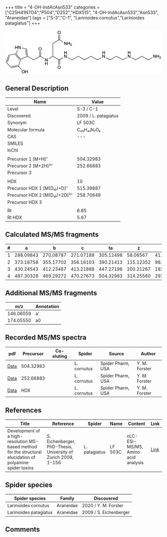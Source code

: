 +++
title = "4-OH-IndAcAsn533"
categories = ["C25H41N7O4","P504","D252","HDX515",
"4-OH-IndAcAsn533","Asn533",
"Araneidae"]
tags = ["S-3","C-1",
"Larinioides cornutus","Larinioides patagiatus"]
+++

![](/img/4-OH-IndAcAsn533.png)

## General Description

| Name                         | Value                |
|------------------------------|----------------------|
| Level                        | S-3 / C-1                   |
| Discovered                   | 2009 / L. patagiatus |
| Synonym                      | LF 503C              |
| Molecular formula            | C₂₅H₄₁N₇O₄           |
| CAS                          | ---                  |
| SMILES |   |
| InChI  |   |
|                              |                      |
| Precursor 1 [M+H]⁺           | 504.32983            |
| Precursor 2 [M+2H]²⁺         | 252.66883            |
| Precursor 3                  |                      |
|                              |                      |
| HDX                          | 10                   |
| Precursor HDX 1 [M(D₁₀)+D]⁺   | 515.39887            |
| Precursor HDX 2 [M(D₁₀)+2D]²⁺ | 258.70649            |
| Precursor HDX 3              |                      |
|                              |                      |
| Rt                           | 6.85                     |
| Rt HDX                       | 5.67                     |

## Calculated MS/MS fragments

| # | a         | b         | c         | ta        | z         | y         | tz        |
|---|-----------|-----------|-----------|-----------|-----------|-----------|-----------|
| 1 | 288.09843 | 270.08787 | 271.07188 | 305.12498 | 58.06567  | 41.03912  | 75.09222  |
| 2 | 373.18758 | 355.17702 | 356.16103 | 390.21413 | 115.12352 | 98.09697  | 132.15007 |
| 3 | 430.24543 | 412.23487 | 413.21888 | 447.27198 | 200.21267 | 183.18612 | 217.23922 |
| 4 | 487.30328 | 469.29272 | 470.27673 | 504.32983 | 314.25560 | 297.22905 | 331.28215 |

## Additional MS/MS fragments

| m/z       | Annotation |
|-----------|------------|
| 146.06059    | a'   |
| 174.05550    | a0   |

## Recorded MS/MS spectra

| pdf | Precursor | Co-eluting | Spider | Source | Author |
|-----|-----------|------------|--------|--------|--------|
| [Data](/pdf/L-cornutus/504_4-OH-IndAcAsn533_Lc.pdf) | 504.32983 |           | L. cornutus | Spider Pharm, USA | Y. M. Forster |
| [Data](/pdf/L-cornutus/504_4-OH-IndAcAsn533_Lc_2.pdf) | 252.66883  |           | L. cornutus | Spider Pharm, USA | Y. M. Forster |
| [Data](/pdf/L-cornutus/504_4-OH-IndAcAsn533_Lc_HDX.pdf) | HDX |           | L. cornutus | Spider Pharm, USA | Y. M. Forster |

## References

| Title                                                                                                      | Reference                                                     | Spider        | Name    | Content                            | Link                                                               |
|------------------------------------------------------------------------------------------------------------|---------------------------------------------------------------|---------------|---------|------------------------------------|--------------------------------------------------------------------|
| Development of a high-resolution MS-based method for the structural elucidation of polyamine spider toxins | S. Eichenberger, PhD-Thesis, University of Zurich 2009, 1-156 | L. patagiatus | LF 503C | nLC-ESI-MS/MS, Amino acid analysis | [Link](https://www.zora.uzh.ch/id/eprint/12787/1/Eichenberger.pdf) | 

## Spider species

| Spider species         | Family    | Discovered             |
|------------------------|-----------|------------------------|
| Larinioides cornutus | Araneidae | 2020 / Y. M. Forster |
| Larinioides patagiatus | Araneidae | 2009 / S. Eichenberger |

## Comments